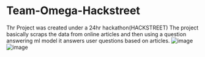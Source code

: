 # Team-Omega-Hackstreet
Thr Project was created under a 24hr hackathon(HACKSTREET)
The project basically scraps the data from online articles and then using a question answering ml model it answers user questions based on articles.
![image](https://user-images.githubusercontent.com/95703502/215340772-3285a70f-85d7-40ef-9355-3322c3c906f6.png)
![image](https://user-images.githubusercontent.com/95703502/215340785-faaed625-0ce5-4350-9d41-4709fe49acc6.png)
